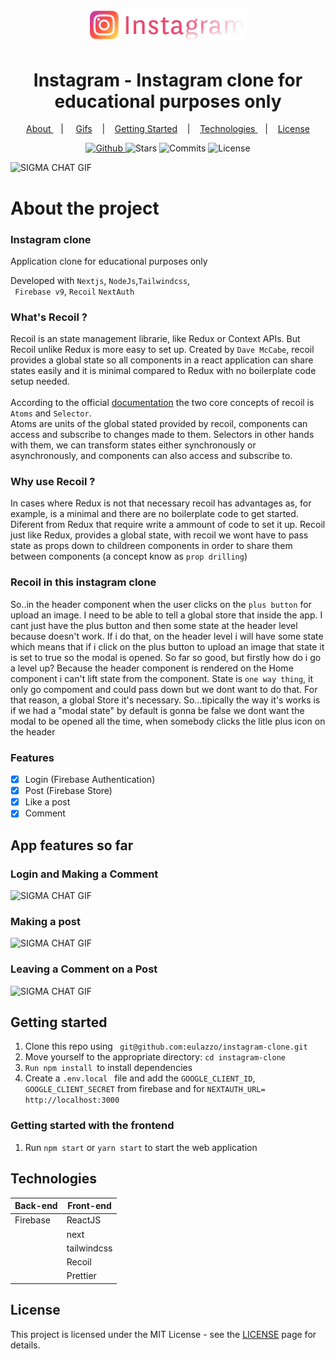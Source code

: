 <h1 align="center">
   <img alt="instagram" src="github/logo.svg" width="250px" />
</h1>

<div align="center">
  <h1>Instagram - Instagram clone for educational purposes only</h1>
</div>

<p align="center" >
  <a href="#about-the-project"> About </a> &nbsp;&nbsp;&nbsp;| &nbsp;&nbsp;&nbsp;
  <a href="#app-features-so-far">Gifs</a> &nbsp;&nbsp;&nbsp;|&nbsp;&nbsp;&nbsp;
  <a href="#getting-started"> Getting Started</a> &nbsp;&nbsp;&nbsp;|&nbsp;&nbsp;&nbsp;
  <a href="#technologies"> Technologies </a> &nbsp;&nbsp;&nbsp;|&nbsp;&nbsp;&nbsp;
  <a href="#license">License</a>
</p>

<p align="center">
  <a href="https://github.com/eulazzo" target="_blank">
    <img src="https://img.shields.io/static/v1?label=author&message=eulazzo&color=400A14&labelColor=e1306c" alt="Github"> 
  </a>
  <img src="https://img.shields.io/github/stars/eulazzo/instagramclone?color=400A14&labelColor=e1306c" alt="Stars">
  <img src="https://img.shields.io/github/last-commit/eulazzo/instagramclone?color=400A14&labelColor=e1306c" alt="Commits">
  <img src="https://img.shields.io/static/v1?label=license&message=MIT&color=400A14&labelColor=e1306c" alt="License">
</p>
 
![SIGMA CHAT GIF](github/beforeLogin.gif)

# About the project

### Instagram clone

<p>
Application clone for educational purposes only
</p>
<p>Developed with <code>Nextjs</code>, <code>NodeJs</code>,<code>Tailwindcss</code>,</br><code> Firebase v9</code>, <code>Recoil</code> <code>NextAuth</code> </p> 

### What's Recoil ?
<p>
   Recoil is an state management librarie, like Redux or Context APIs. But Recoil unlike Redux is more easy to set up.
   Created by <code>Dave McCabe</code>, recoil provides a global state so all components in a react application can share states easily and it is minimal compared to Redux with no boilerplate code setup needed.</br></br>
   According to the official <a href="https://recoiljs.org/docs/introduction/core-concepts/">documentation</a> the two core concepts of recoil is <code>Atoms</code> and <code>Selector</code>.</br>
   Atoms are units of the global stated provided by recoil, components can access and subscribe to changes made to them.
   Selectors in other hands with them, we can transform states either synchronously or asynchronously, and components can also access and subscribe to.
</p>

### Why use Recoil ?
<p>
  In cases where Redux is not that necessary recoil has advantages as, for example, is a minimal and there are no boilerplate code to get started. Diferent from Redux that require write a ammount of code to set it up. Recoil just like Redux, provides a global state, with recoil we wont have to pass state as props down to childreen components in order to share them between components (a concept know as <code>prop drilling</code>)
</p>

### Recoil in this instagram clone
<p>
   So..in the header component when the user clicks on the <code>plus button</code> for upload an image. I need to be able to tell a global store that inside the app. I cant just have the plus button and then some state at the header level because doesn't work. If i do that, on the header level i will  have some state which means that if i click on the plus button to upload an image that state it is set to true so the modal is opened. So far so good, but firstly how do i go a level up? Because the header component is rendered on the Home component i can't lift state from the component. State is <code>one way thing</code>, it only go compoment and could pass down but we dont want to do that. For that reason, a global Store it's necessary. So...tipically the way it's works is if we had a "modal state" by default is gonna be false we dont want the modal to be opened all the time, when somebody clicks the litle plus icon on the header 
</p>

### Features
- [X] Login (Firebase Authentication)
- [X] Post (Firebase Store)
- [X] Like a post
- [X] Comment

## App features so far

### Login and Making a Comment

![SIGMA CHAT GIF](github/loginAndMakingAcomment.gif)

### Making a post

![SIGMA CHAT GIF](github/making-a-post.gif)

### Leaving a Comment on a Post

![SIGMA CHAT GIF](github/makingAComment.gif)

## Getting started
<ol>
   <li>Clone this repo using  <code> git@github.com:eulazzo/instagram-clone.git</code></li>
   <li>Move yourself to the appropriate directory: <code>cd instagram-clone</code></li>
   <li><code>Run npm install </code>to install dependencies</li>
   <li>Create a <code>.env.local </code>  file and add the <code>GOOGLE_CLIENT_ID</code>,</br><code>GOOGLE_CLIENT_SECRET</code> from firebase and for <code>NEXTAUTH_URL= http://localhost:3000</code></li>
</ol> 

### Getting started with the frontend

1. Run `npm start` or `yarn start` to start the web application <br>

## Technologies

<table>
   
  <thead>
    <th>Back-end</th>
    <th>Front-end</th>
  </thead>
   
  <tbody>
    <tr>
      <td>Firebase</td>
      <td>ReactJS</td>
    </tr>
     <tr>
      <td></td>
      <td>next</td>
    </tr>
    <tr>
      <td></td>
      <td>tailwindcss</td>
    </tr>
    <tr>
      <td></td>
      <td>Recoil</td>
    </tr>
   <tr>
      <td></td>
      <td>Prettier</td>
    </tr>
  </tbody>
  
</table>

## License

This project is licensed under the MIT License - see the [LICENSE](https://opensource.org/licenses/MIT) page for details.
<!-- <h4>Techs:</h4>

![image](https://img.shields.io/badge/React-20232A?style=for-the-badge&logo=react&logoColor=61DAFB)  
![image](https://img.shields.io/badge/Node.js-43853D?style=for-the-badge&logo=node.js&logoColor=white)

  -->

 
